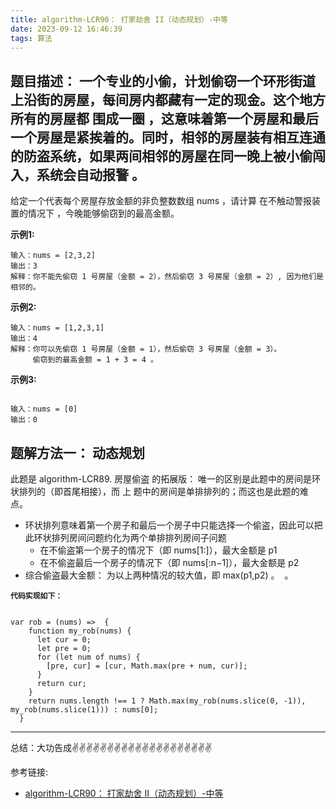 ```yaml
---
title: algorithm-LCR90： 打家劫舍 II（动态规划）-中等
date: 2023-09-12 16:46:39
tags: 算法
---
```


<meta name="referrer" content="no-referrer"/>


## 题目描述： 一个专业的小偷，计划偷窃一个环形街道上沿街的房屋，每间房内都藏有一定的现金。这个地方所有的房屋都 围成一圈 ，这意味着第一个房屋和最后一个房屋是紧挨着的。同时，相邻的房屋装有相互连通的防盗系统，如果两间相邻的房屋在同一晚上被小偷闯入，系统会自动报警 。

给定一个代表每个房屋存放金额的非负整数数组 nums ，请计算 在不触动警报装置的情况下 ，今晚能够偷窃到的最高金额。


**示例1:**


```
输入：nums = [2,3,2]
输出：3
解释：你不能先偷窃 1 号房屋（金额 = 2），然后偷窃 3 号房屋（金额 = 2）, 因为他们是相邻的。
```
**示例2:**


```
输入：nums = [1,2,3,1]
输出：4
解释：你可以先偷窃 1 号房屋（金额 = 1），然后偷窃 3 号房屋（金额 = 3）。
     偷窃到的最高金额 = 1 + 3 = 4 。
```

**示例3:**
```

输入：nums = [0]
输出：0
```

## 题解方法一： 动态规划

此题是 algorithm-LCR89. 房屋偷盗 的拓展版： 唯一的区别是此题中的房间是环状排列的（即首尾相接），而 上 题中的房间是单排排列的；而这也是此题的难点。

* 环状排列意味着第一个房子和最后一个房子中只能选择一个偷盗，因此可以把此环状排列房间问题约化为两个单排排列房间子问题
    - 在不偷盗第一个房子的情况下（即 nums[1:]），最大金额是 p1
    - 在不偷盗最后一个房子的情况下（即 nums[:n−1]），最大金额是 p2
* 综合偷盗最大金额： 为以上两种情况的较大值，即 max(p1,p2) 。
​
  。

**`代码实现如下：`** 
```

var rob = (nums) =>  {
    function my_rob(nums) {
      let cur = 0;
      let pre = 0;
      for (let num of nums) {
        [pre, cur] = [cur, Math.max(pre + num, cur)];
      }
      return cur;
    }
    return nums.length !== 1 ? Math.max(my_rob(nums.slice(0, -1)), my_rob(nums.slice(1))) : nums[0];
  }

```


 ---
总结：大功告成✌️✌️✌️✌️✌️✌️✌️✌️✌️✌️✌️✌️✌️✌️✌️✌️✌️✌️✌️✌️

参考链接:

* [algorithm-LCR90： 打家劫舍 II（动态规划）-中等](https://leetcode.cn/problems/PzWKhm/description/)










